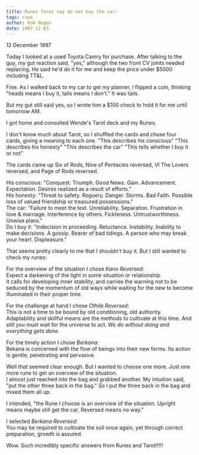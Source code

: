 ```yaml
---
title: Runes Tarot say do not buy the car!
tags: rune
author: Rob Nugen
date: 1997-12-03
---
```


<p class=date>12 December 1997</p>

<p>
Today I looked at a used Toyota Camry for purchase.  After talking to
the guy, my gut reaction said, "yes," although the two front CV joints
needed replacing.  He said he'd do it for me and keep the price under
$5000 including TT&L.
<p>
Fine.  As I walked back to my car to get my planner, I flipped a coin,
thinking "heads means I buy it, tails means I don't."  It was tails.
<p>
But my gut still said yes, so I wrote him a $100 check to hold it for
me until tomorrow AM.
<p>
I got home and consulted Wende's Tarot deck and my Runes.
<p>
I don't know much about Tarot, so I shuffled the cards and chose four cards, giving a meaning to each one.
"This describes his conscious"  "This describes his honesty"  "This describes the car"  "This tells whether I buy it or not"
<p>
The cards came up Six of Rods, Nine of Pentacles reversed, VI The Lovers reversed, and Page of Rods reversed.
<p>
His conscious:  "Conquest.  Triumph. Good News. Gain. Advancement.  Expectation.  Desires realized as a result of efforts."
<br>
His honesty: "Threat to safety.  Roguery. Danger. Storms. Bad Faith. Possible loss of valued friendship or treasured possessions."
<br>
The car: "Failure to meet the test. Unreliability. Separation.  Frustration in love & marriage. Interference by others. Fickleness. Untrustworthiness. Unwise plans."
<br>
Do I buy it: "Indecision in proceeding.  Reluctance. Instability. Inability to make decisions. A gossip. Bearer of bad tidings. A person who may break your heart. Displeasure."
<p>
That seems pretty clearly to me that I shouldn't buy it.  But I still wanted to check my runes:
<p>
For the overview of the situation I chose <em>Kano Reversed</em>:<br>
Expect a darkening of the light in some situation or relationship.<br>
It calls for developing inner stability, and carries the warning not to be seduced by the momentum of old ways while waiting for the new to become illuminated in their proper time.
<p>
For the challenge at hand I chose <em>Othila Reversed</em>:<br>
This is not a time to be bound by old conditioning, old authority.<br>
Adaptability and skillful means are the methods to cultivate at this time.  And still you must wait for the universe to act. <em>We do without doing and everything gets done.</em>
<p>
For the timely action I chose <em>Berkana</em>:<br>
Bekana is concerned with the flow of beings into their new forms.  Its action is gentle, penetrating and pervasive.
<p>
Well <em>that</em> seemed clear enough.  But I wanted to choose one more.  Just one more rune to get an overview of the situation.<br>
I almost just reached into the bag and grabbed another.  My intuition said, "put the other three back in the bag."  So I put the three back in the bag and mixed them all up.  
<p>
I intended, "the Rune I choose is an overview of the situation.  Upright means maybe still get the car, Reversed means no way."
<p>
I selected <em>Berkana Reversed</em>:<br>
You may be required to cultivate the soil once again, yet through correct preparation, growth is assured.
<p>
Wow.  Such incredibly specific answers from Runes and Tarot!!!!!
<p>

